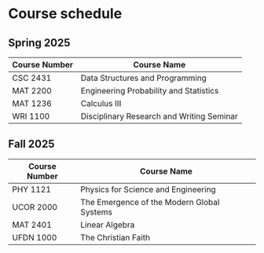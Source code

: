 # Course schedule

## Spring 2025

| Course Number |	Course Name                               |
----------------|--------------------------------------------
| CSC 2431	    | Data Structures and Programming           |
| MAT 2200      | Engineering Probability and Statistics    |
| MAT 1236	    | Calculus III                              |
| WRI 1100      | Disciplinary Research and Writing Seminar |

## Fall 2025

| Course Number |	Course Name                                |
----------------|---------------------------------------------
| PHY 1121	    | Physics for Science and Engineering        |
| UCOR 2000     | The Emergence of the Modern Global Systems |
| MAT 2401	    | Linear Algebra                             |
| UFDN 1000     | The Christian Faith                        |
